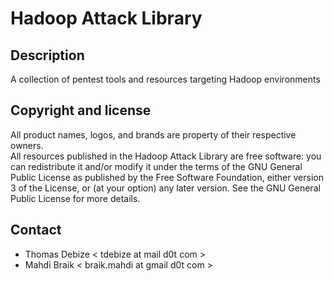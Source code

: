 Hadoop Attack Library
=====================

Description
-----------
A collection of pentest tools and resources targeting Hadoop environments


Copyright and license
---------------------
All product names, logos, and brands are property of their respective owners.  
All resources published in the Hadoop Attack Library are free software: you can redistribute it and/or modify it under the terms of the GNU General Public License as published by the Free Software Foundation, either version 3 of the License, or (at your option) any later version.
See the GNU General Public License for more details.

Contact
-------
* Thomas Debize < tdebize at mail d0t com >
* Mahdi Braik < braik.mahdi at gmail d0t com > 